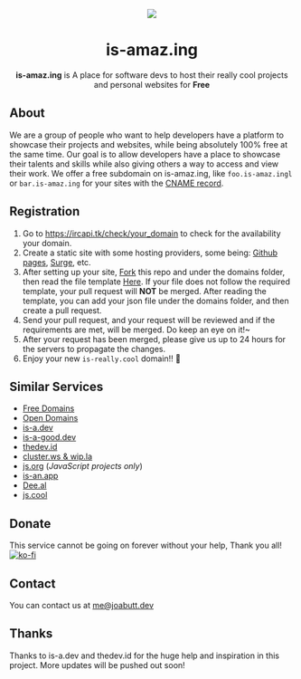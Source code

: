 <p align="center"><img src="https://i.ibb.co/55Tqr32/is-amazing.png" /></p>

<h1 align="center">is-amaz.ing</h1>

<p align="center"><strong>is-amaz.ing</strong> is A place for software devs to host their really cool projects and personal websites for <strong>Free</strong></p>

## About

We are a group of people who want to help developers have a platform to showcase their projects and websites, while being absolutely 100% free at the same time. Our goal is to allow developers have a place to showcase their talents and skills while also giving others a way to access and view their work. We offer a free subdomain on is-amaz.ing, like `foo.is-amaz.ingl` or `bar.is-amaz.ing` for your sites with the [CNAME record](https://en.wikipedia.org/wiki/CNAME_record).


## Registration

1. Go to https://ircapi.tk/check/your_domain to check for the availability your domain.
2. Create a static site with some hosting providers, some being: [Github pages](https://pages.github.com), [Surge](https://surge.sh), etc.
3. After setting up your site, [Fork](https://github.com/is-really-cool/register/fork) this repo and under the domains folder, then read the file template [Here](https://github.com/is-amazing/register/blob/main/JSON_TEMPLATE.md). If your file does not follow the required template, your pull request will **NOT** be merged. After reading the template, you can add your json file under the domains folder, and then create a pull request.
4. Send your pull request, and your request will be reviewed and if the requirements are met, will be merged. Do keep an eye on it!~
5. After your request has been merged, please give us up to 24 hours for the servers to propagate the changes. 
6. Enjoy your new `is-really.cool` domain!! 🥳

## Similar Services

- [Free Domains](https://github.com/free-domains/register)
- [Open Domains](https://github.com/open-domains/register)
- [is-a.dev](https://github.com/is-a-dev/register)
- [is-a-good.dev](https://github.com/is-a-good-dev/register)
- [thedev.id](https://github.com/fransallen/thedev.id)
- [cluster.ws & wip.la](https://github.com/Olivr/free-domain)
- [js.org](https://github.com/js-org/js.org) (*JavaScript projects only*)
- [is-an.app](https://github.com/tarampampam/free-domains)
- [Dee.al](https://domain.dee.al)
- [js.cool](https://github.com/willin/js.cool/blob/master/README.en.md)


## Donate

This service cannot be going on forever without your help, Thank you all!  
[![ko-fi](https://ko-fi.com/img/githubbutton_sm.svg)](https://ko-fi.com/E1E8GE56L)

## Contact

You can contact us at me@joabutt.dev

## Thanks

Thanks to is-a.dev and thedev.id for the huge help and inspiration in this project. More updates will be pushed out soon!
